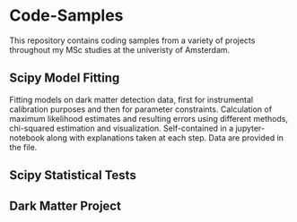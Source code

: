 # Code-Samples
This repository contains coding samples from a variety of projects throughout my MSc studies at the univeristy of Amsterdam.

## Scipy Model Fitting
Fitting models on dark matter detection data, first for instrumental calibration purposes and then for parameter constraints.
Calculation of maximum likelihood estimates and resulting errors using different methods, chi-squared estimation and visualization.
Self-contained in a jupyter-notebook along with explanations taken at each step. Data are provided in the file.

## Scipy Statistical Tests

## Dark Matter Project
